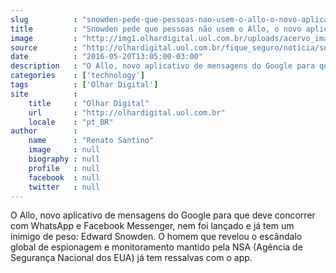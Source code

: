 ```yaml
---
slug          : "snowden-pede-que-pessoas-nao-usem-o-allo-o-novo-aplicativo-do-google"
title         : "Snowden pede que pessoas não usem o Allo, o novo aplicativo do Google"
image         : "http://img1.olhardigital.uol.com.br/uploads/acervo_imagens/2016/05/20160520135819_660_420.jpg"
source        : "http://olhardigital.uol.com.br/fique_seguro/noticia/snowden-pede-que-pessoas-nao-usem-o-allo-o-novo-aplicativo-do-google/58548"
date          : "2016-05-20T13:05:00-03:00"
description   : "O Allo, novo aplicativo de mensagens do Google para que deve concorrer com WhatsApp e Facebook Messenger, nem foi lançado e já tem um inimigo de peso: Edward Snowden. O homem que revelou o escândalo global de espionagem e monitoramento mantido pela NSA (Agência de Segurança Nacional dos EUA) já tem ressalvas com o app."
categories    : ['technology']
tags          : ['Olhar Digital']
site          :
    title     : "Olhar Digital"
    url       : "http://olhardigital.uol.com.br"
    locale    : "pt_BR"
author        :
    name      : "Renato Santino"
    image     : null
    biography : null
    profile   : null
    facebook  : null
    twitter   : null
---
```


O Allo, novo aplicativo de mensagens do Google para que deve concorrer com WhatsApp e Facebook Messenger, nem foi lançado e já tem um inimigo de peso: Edward Snowden. O homem que revelou o escândalo global de espionagem e monitoramento mantido pela NSA (Agência de Segurança Nacional dos EUA) já tem ressalvas com o app.
